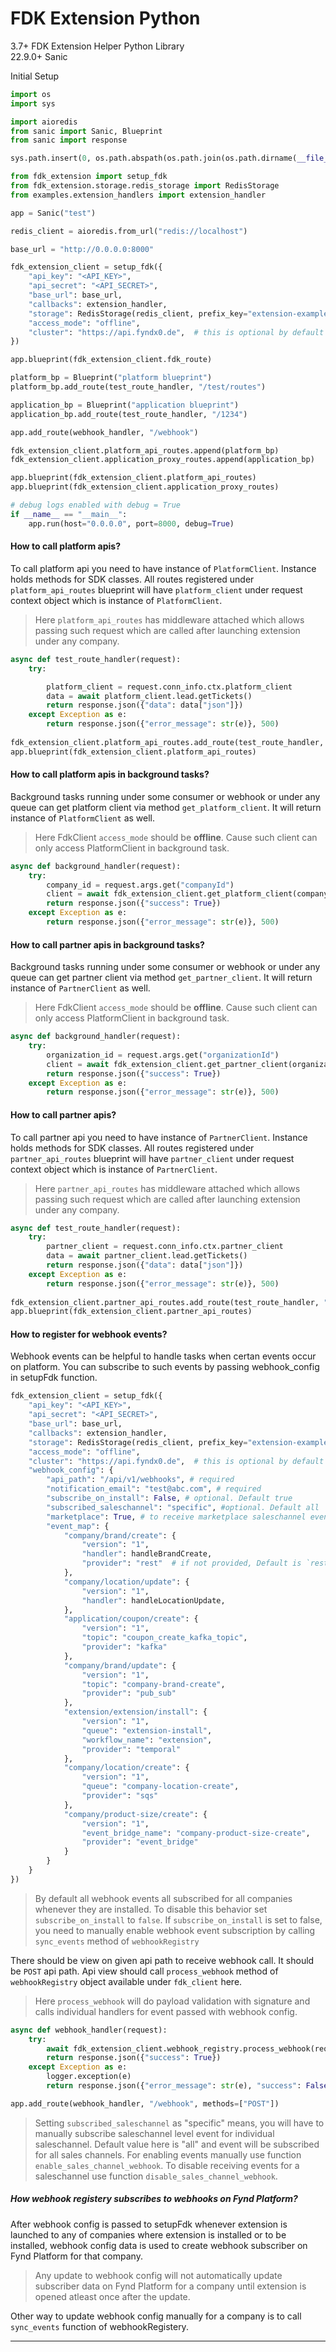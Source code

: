 # FDK Extension Python
3.7+
FDK Extension Helper Python Library <br/>
22.9.0+ Sanic


Initial Setup

```python
import os
import sys

import aioredis
from sanic import Sanic, Blueprint
from sanic import response

sys.path.insert(0, os.path.abspath(os.path.join(os.path.dirname(__file__), '..')))

from fdk_extension import setup_fdk
from fdk_extension.storage.redis_storage import RedisStorage
from examples.extension_handlers import extension_handler

app = Sanic("test")

redis_client = aioredis.from_url("redis://localhost")

base_url = "http://0.0.0.0:8000"

fdk_extension_client = setup_fdk({
    "api_key": "<API_KEY>",
    "api_secret": "<API_SECRET>",
    "base_url": base_url,
    "callbacks": extension_handler,
    "storage": RedisStorage(redis_client, prefix_key="extension-example"), # add your redis key prefix here
    "access_mode": "offline",
    "cluster": "https://api.fyndx0.de",  # this is optional by default it points to prod.
})

app.blueprint(fdk_extension_client.fdk_route)

platform_bp = Blueprint("platform blueprint")
platform_bp.add_route(test_route_handler, "/test/routes")

application_bp = Blueprint("application blueprint")
application_bp.add_route(test_route_handler, "/1234")

app.add_route(webhook_handler, "/webhook")

fdk_extension_client.platform_api_routes.append(platform_bp)
fdk_extension_client.application_proxy_routes.append(application_bp)

app.blueprint(fdk_extension_client.platform_api_routes)
app.blueprint(fdk_extension_client.application_proxy_routes)

# debug logs enabled with debug = True
if __name__ == "__main__":
    app.run(host="0.0.0.0", port=8000, debug=True)

```

#### How to call platform apis?

To call platform api you need to have instance of `PlatformClient`. Instance holds methods for SDK classes. All routes registered under `platform_api_routes` blueprint will have `platform_client` under request context object which is instance of `PlatformClient`.

> Here `platform_api_routes` has middleware attached which allows passing such request which are called after launching extension under any company.

```python
async def test_route_handler(request):
    try:

        platform_client = request.conn_info.ctx.platform_client
        data = await platform_client.lead.getTickets()
        return response.json({"data": data["json"]})
    except Exception as e:
        return response.json({"error_message": str(e)}, 500)
        
fdk_extension_client.platform_api_routes.add_route(test_route_handler, "/test/routes")
app.blueprint(fdk_extension_client.platform_api_routes)
```

#### How to call platform apis in background tasks?

Background tasks running under some consumer or webhook or under any queue can get platform client via method `get_platform_client`. It will return instance of `PlatformClient` as well. 

> Here FdkClient `access_mode` should be **offline**. Cause such client can only access PlatformClient in background task. 

```python
async def background_handler(request):
    try:
        company_id = request.args.get("companyId")
        client = await fdk_extension_client.get_platform_client(company_id)
        return response.json({"success": True})
    except Exception as e:
        return response.json({"error_message": str(e)}, 500)
```

#### How to call partner apis in background tasks?

Background tasks running under some consumer or webhook or under any queue can get partner client via method `get_partner_client`. It will return instance of `PartnerClient` as well. 

> Here FdkClient `access_mode` should be **offline**. Cause such client can only access PlatformClient in background task. 

```python
async def background_handler(request):
    try:
        organization_id = request.args.get("organizationId")
        client = await fdk_extension_client.get_partner_client(organization_id)
        return response.json({"success": True})
    except Exception as e:
        return response.json({"error_message": str(e)}, 500)
```

#### How to call partner apis?

To call partner api you need to have instance of `PartnerClient`. Instance holds methods for SDK classes. All routes registered under `partner_api_routes` blueprint will have `partner_client` under request context object which is instance of `PartnerClient`.

> Here `partner_api_routes` has middleware attached which allows passing such request which are called after launching extension under any company.

```python
async def test_route_handler(request):
    try:
        partner_client = request.conn_info.ctx.partner_client
        data = await partner_client.lead.getTickets()
        return response.json({"data": data["json"]})
    except Exception as e:
        return response.json({"error_message": str(e)}, 500)
        
fdk_extension_client.partner_api_routes.add_route(test_route_handler, "/test/routes")
app.blueprint(fdk_extension_client.partner_api_routes)
```



#### How to register for webhook events?

Webhook events can be helpful to handle tasks when certan events occur on platform. You can subscribe to such events by passing webhook_config in setupFdk function.

```python
fdk_extension_client = setup_fdk({
    "api_key": "<API_KEY>",
    "api_secret": "<API_SECRET>",
    "base_url": base_url,
    "callbacks": extension_handler,
    "storage": RedisStorage(redis_client, prefix_key="extension-example"), # add your redis key prefix here
    "access_mode": "offline",
    "cluster": "https://api.fyndx0.de",  # this is optional by default it points to prod.
    "webhook_config": {
        "api_path": "/api/v1/webhooks", # required
        "notification_email": "test@abc.com", # required
        "subscribe_on_install": False, # optional. Default true
        "subscribed_saleschannel": "specific", #optional. Default all
        "marketplace": True, # to receive marketplace saleschannel events. Only allowed when subscribed_saleschannel is set to specific
        "event_map": {  
            "company/brand/create": {
                "version": "1",
                "handler": handleBrandCreate,
                "provider": "rest"  # if not provided, Default is `rest`
            },
            "company/location/update": {
                "version": "1",
                "handler": handleLocationUpdate,
            },
            "application/coupon/create": {
                "version": "1",
                "topic": "coupon_create_kafka_topic",
                "provider": "kafka"
            },
            "company/brand/update": {
                "version": "1",
                "topic": "company-brand-create",
                "provider": "pub_sub"
            },
            "extension/extension/install": {
                "version": "1",
                "queue": "extension-install",
                "workflow_name": "extension",
                "provider": "temporal"
            },
            "company/location/create": {
                "version": "1",
                "queue": "company-location-create",
                "provider": "sqs"
            },
            "company/product-size/create": {
                "version": "1",
                "event_bridge_name": "company-product-size-create",
                "provider": "event_bridge"
            }
        }
    }
})
```
> By default all webhook events all subscribed for all companies whenever they are installed. To disable this behavior set `subscribe_on_install` to `false`. If `subscribe_on_install` is set to false, you need to manually enable webhook event subscription by calling `sync_events` method of `webhookRegistry`

There should be view on given api path to receive webhook call. It should be `POST` api path. Api view should call `process_webhook` method of `webhookRegistry` object available under `fdk_client` here.

> Here `process_webhook` will do payload validation with signature and calls individual handlers for event passed with webhook config. 

```python
async def webhook_handler(request):
    try:
        await fdk_extension_client.webhook_registry.process_webhook(request)
        return response.json({"success": True})
    except Exception as e:
        logger.exception(e)
        return response.json({"error_message": str(e), "success": False}, 500)

app.add_route(webhook_handler, "/webhook", methods=["POST"])
```

> Setting `subscribed_saleschannel` as "specific" means, you will have to manually subscribe saleschannel level event for individual saleschannel. Default value here is "all" and event will be subscribed for all sales channels. For enabling events manually use function `enable_sales_channel_webhook`. To disable receiving events for a saleschannel use function `disable_sales_channel_webhook`. 


##### How webhook registery subscribes to webhooks on Fynd Platform?
After webhook config is passed to setupFdk whenever extension is launched to any of companies where extension is installed or to be installed, webhook config data is used to create webhook subscriber on Fynd Platform for that company. 

> Any update to webhook config will not automatically update subscriber data on Fynd Platform for a company until extension is opened atleast once after the update. 

Other way to update webhook config manually for a company is to call `sync_events` function of webhookRegistery.  

---
